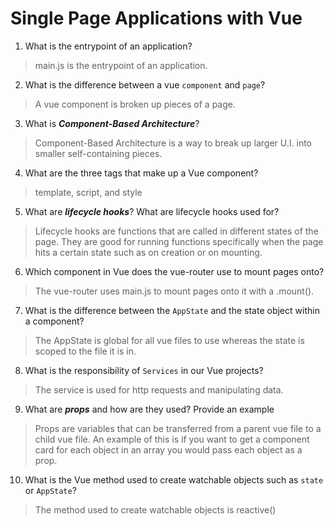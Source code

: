 # Single Page Applications with Vue
01. What is the entrypoint of an application?

  > main.js is the entrypoint of an application.

02. What is the difference between a vue `component` and `page`?

  > A vue component is broken up pieces of a page.

03. What is ***Component-Based Architecture***?

  > Component-Based Architecture is a way to break up larger U.I. into smaller self-containing pieces.

04. What are the three tags that make up a Vue component?

  > template, script, and style

05. What are ***lifecycle hooks***? What are lifecycle hooks used for?

  > Lifecycle hooks are functions that are called in different states of the page. They are good for running functions specifically when the page hits a certain state such as on creation or on mounting.

06. Which component in Vue does the vue-router use to mount pages onto?

  > The vue-router uses main.js to mount pages onto it with a .mount().

07. What is the difference between the `AppState` and the state object within a component?

  > The AppState is global for all vue files to use whereas the state is scoped to the file it is in.

08. What is the responsibility of `Services` in our Vue projects?

  > The service is used for http requests and manipulating data.

09. What are ***props*** and how are they used? Provide an example

  > Props are variables that can be transferred from a parent vue file to a child vue file. An example of this is if you want to get a component card for each object in an array you would pass each object as a prop.

10. What is the Vue method used to create watchable objects such as `state` or `AppState`?

  > The method used to create watchable objects is reactive()